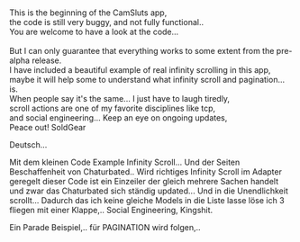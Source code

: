<br>This is the beginning of the CamSluts app,</br>
the code is still very buggy, and not fully functional..<br>
You are welcome to have a look at the code...</br>
<br>But I can only guarantee that everything works to some extent from the pre-alpha release.<br>
I have included a beautiful example of real infinity scrolling in this app,</br>
maybe it will help some to understand what infinity scroll and pagination... is.<br>
When people say it's the same... I just have to laugh tiredly,</br>
scroll actions are one of my favorite disciplines like tcp,<br>
and social engineering... Keep an eye on ongoing updates,</br>
Peace out! SoldGear<br>


Deutsch...

Mit dem kleinen Code Example Infinity Scroll... Und der Seiten Beschaffenheit von Chaturbated..
Wird richtiges Infinity Scroll im Adapter
geregelt dieser Code ist ein Einzeiler der gleich mehrere 
Sachen handelt und zwar das Chaturbated sich ständig updated... 
Und in die Unendlichkeit scrollt...
Dadurch das ich keine gleiche Models in die Liste lasse löse ich 3 fliegen mit einer Klappe,.. 
Social Engineering, Kingshit.


Ein Parade Beispiel,.. für PAGINATION wird folgen,.. 
